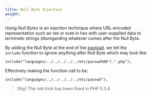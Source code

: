 ```yaml
---
title: Null Byte Injection
weight:
---
```


Using _Null Bytes_ is an injection technique where URL-encoded representation such as `%00` or `0x00` in hex with user-supplied data to _terminate_ strings (disregarding whatever comes after the Null Byte.

By adding the Null Byte at the end of the [payload](/knowledge/offsec/glossary/payload.md), we tell the `include` function to ignore anything after Null Byte which may look like:

```
include("languages/../../../../../etc/passwd%00").".php");
```

Effectively making the function call to be:

```
include("languages/../../../../../etc/passwd");
```

> [!tip] The `%00` trick has been fixed in PHP 5.3.4
